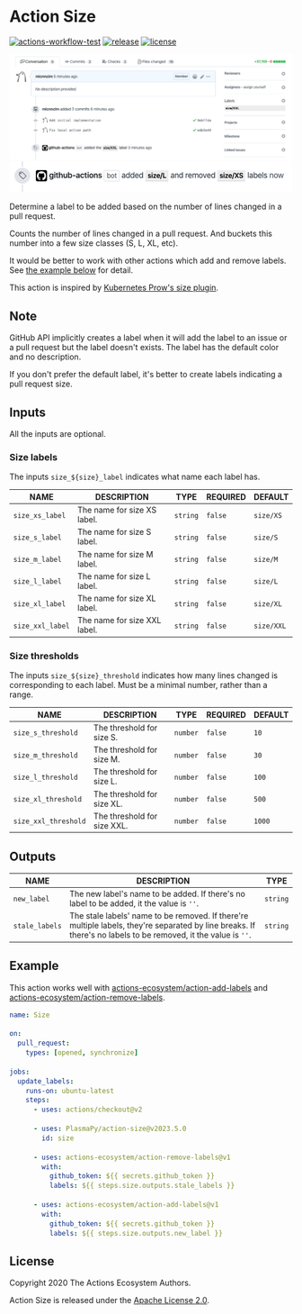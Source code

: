 # Action Size

[![actions-workflow-test][actions-workflow-test-badge]][actions-workflow-test]
[![release][release-badge]][release]
[![license][license-badge]][license]

![screenshot](./docs/assets/screenshot-add-label.png)
![screenshot](./docs/assets/screenshot-remove-and-add-label.png)

Determine a label to be added based on the number of lines changed in a pull request.

Counts the number of lines changed in a pull request.
And buckets this number into a few size classes (S, L, XL, etc).

It would be better to work with other actions which add and remove labels.
See [the example below](#example) for detail.

This action is inspired by [Kubernetes Prow's size plugin](https://prow.k8s.io/plugins).

## Note

GitHub API implicitly creates a label when it will add the label to an issue or a pull request but the label doesn't exists.
The label has the default color and no description.

If you don't prefer the default label, it's better to create labels indicating a pull request size.

## Inputs

All the inputs are optional.

### Size labels

The inputs `size_${size}_label` indicates what name each label has.

|         NAME         |         DESCRIPTION          |   TYPE   | REQUIRED |  DEFAULT   |
|----------------------|------------------------------|----------|----------|------------|
| `size_xs_label`      | The name for size XS label.  | `string` | `false`  | `size/XS`  |
| `size_s_label`       | The name for size S label.   | `string` | `false`  | `size/S`   |
| `size_m_label`       | The name for size M label.   | `string` | `false`  | `size/M`   |
| `size_l_label`       | The name for size L label.   | `string` | `false`  | `size/L`   |
| `size_xl_label`      | The name for size XL label.  | `string` | `false`  | `size/XL`  |
| `size_xxl_label`     | The name for size XXL label. | `string` | `false`  | `size/XXL` |

### Size thresholds

The inputs `size_${size}_threshold` indicates how many lines changed is corresponding to each label.
Must be a minimal number, rather than a range.

|         NAME         |         DESCRIPTION          |   TYPE   | REQUIRED |  DEFAULT   |
|----------------------|------------------------------|----------|----------|------------|
| `size_s_threshold`   | The threshold for size S.    | `number` | `false`  | `10`       |
| `size_m_threshold`   | The threshold for size M.    | `number` | `false`  | `30`       |
| `size_l_threshold`   | The threshold for size L.    | `number` | `false`  | `100`      |
| `size_xl_threshold`  | The threshold for size XL.   | `number` | `false`  | `500`      |
| `size_xxl_threshold` | The threshold for size XXL.  | `number` | `false`  | `1000`     |

## Outputs

|      NAME      |                                                                          DESCRIPTION                                                                           |   TYPE   |
| -------------- | -------------------------------------------------------------------------------------------------------------------------------------------------------------- | -------- |
| `new_label`    | The new label's name to be added. If there's no label to be added, it the value is `''`.                                                                       | `string` |
| `stale_labels` | The stale labels' name to be removed. If there're multiple labels, they're separated by line breaks. If there's no labels to be removed, it the value is `''`. | `string` |

## Example

This action works well with [actions-ecosystem/action-add-labels](https://github.com/actions-ecosystem/action-add-labels) and [actions-ecosystem/action-remove-labels](https://github.com/actions-ecosystem/action-remove-labels).

```yaml
name: Size

on:
  pull_request:
    types: [opened, synchronize]

jobs:
  update_labels:
    runs-on: ubuntu-latest
    steps:
      - uses: actions/checkout@v2

      - uses: PlasmaPy/action-size@v2023.5.0
        id: size

      - uses: actions-ecosystem/action-remove-labels@v1
        with:
          github_token: ${{ secrets.github_token }}
          labels: ${{ steps.size.outputs.stale_labels }}

      - uses: actions-ecosystem/action-add-labels@v1
        with:
          github_token: ${{ secrets.github_token }}
          labels: ${{ steps.size.outputs.new_label }}
```

## License

Copyright 2020 The Actions Ecosystem Authors.

Action Size is released under the [Apache License 2.0](./LICENSE).

<!-- badge links -->

[actions-workflow-test]: https://github.com/PlasmaPy/action-size/actions?query=workflow%3ATest
[actions-workflow-test-badge]: https://img.shields.io/github/workflow/status/PlasmaPy/action-size/Test?label=Test&style=for-the-badge&logo=github

[release]: https://github.com/PlasmaPy/action-size/releases
[release-badge]: https://img.shields.io/github/v/release/PlasmaPy/action-size?style=for-the-badge&logo=github

[license]: LICENSE
[license-badge]: https://img.shields.io/github/license/PlasmaPy/action-size?style=for-the-badge
